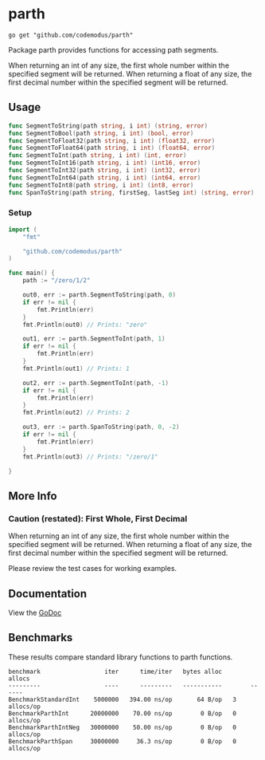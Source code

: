 # parth

    go get "github.com/codemodus/parth"

Package parth provides functions for accessing path segments.

When returning an int of any size, the first whole number within the specified 
segment will be returned.  When returning a float of any size, the first 
decimal number within the specified segment will be returned.

## Usage

```go
func SegmentToString(path string, i int) (string, error)
func SegmentToBool(path string, i int) (bool, error)
func SegmentToFloat32(path string, i int) (float32, error)
func SegmentToFloat64(path string, i int) (float64, error)
func SegmentToInt(path string, i int) (int, error)
func SegmentToInt16(path string, i int) (int16, error)
func SegmentToInt32(path string, i int) (int32, error)
func SegmentToInt64(path string, i int) (int64, error)
func SegmentToInt8(path string, i int) (int8, error)
func SpanToString(path string, firstSeg, lastSeg int) (string, error)
```

### Setup

```go
import (
    "fmt"

    "github.com/codemodus/parth"
)

func main() {
    path := "/zero/1/2"

    out0, err := parth.SegmentToString(path, 0)
    if err != nil {
        fmt.Println(err)
    }
    fmt.Println(out0) // Prints: "zero"

    out1, err := parth.SegmentToInt(path, 1)
    if err != nil {
        fmt.Println(err)
    }
    fmt.Println(out1) // Prints: 1

    out2, err := parth.SegmentToInt(path, -1)
    if err != nil {
        fmt.Println(err)
    }
    fmt.Println(out2) // Prints: 2

    out3, err := parth.SpanToString(path, 0, -2)
    if err != nil {
		fmt.Println(err)
    }
    fmt.Println(out3) // Prints: "/zero/1"

}
```

## More Info

### Caution (restated): First Whole, First Decimal

When returning an int of any size, the first whole number within the specified 
segment will be returned.  When returning a float of any size, the first 
decimal number within the specified segment will be returned.

Please review the test cases for working examples.

## Documentation

View the [GoDoc](http://godoc.org/github.com/codemodus/parth)

## Benchmarks

These results compare standard library functions to parth functions.

    benchmark                  iter      time/iter   bytes alloc        allocs
    ---------                  ----      ---------   -----------        ------
    BenchmarkStandardInt    5000000   394.00 ns/op       64 B/op   3 allocs/op
    BenchmarkParthInt      20000000    70.00 ns/op        0 B/op   0 allocs/op
    BenchmarkParthIntNeg   30000000    50.00 ns/op        0 B/op   0 allocs/op
    BenchmarkParthSpan     30000000     36.3 ns/op        0 B/op   0 allocs/op
